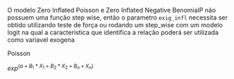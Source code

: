 O modelo Zero Inflated Poisson e Zero Inflated Negative BenomialP não possuem uma função step wise, então o parametro `exig_infl` necessita ser obtido utilizando teste de força ou rodando um step_wise com um modelo logit na qual a caracteristica que identifica a relação poderá ser utilizada como variavel exogena

Poisson

$exp^(a + B_1 * X_1 + B_2 * X_2 + B_n + X_n)$